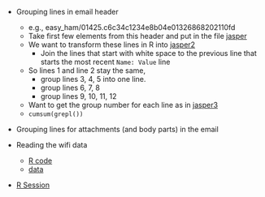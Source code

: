 
+ Grouping lines in email header
  + e.g., easy_ham/01425.c6c34c1234e8b04e01326868202110fd
  + Take first few elements from this header and put in the file [jasper](jasper)
  +  We want to transform these lines in R into [jasper2](jasper2)
     + Join the lines that start with white space to the previous line that starts the most recent `Name: Value` line
  + So lines 1 and line 2 stay the same,
    + group lines 3, 4, 5 into one line.
	+ group lines 6, 7, 8
	+ group lines 9, 10, 11, 12
  + Want to get the group number for each line as in [jasper3](jasper3)
  + `cumsum(grepl())`
  
+ Grouping lines for attachments (and body parts) in the email

+ Reading the wifi data
   + [R code](wifi.R)
   + [data](../../../Data/offline)

+ [R Session](Day9.rsession)



